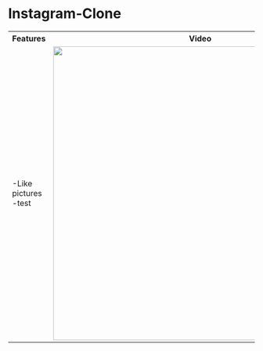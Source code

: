 # Instagram-Clone

<table width="100%">
  <tr>
    <th>Features</th>
    <th>Video</th>
  </tr>
  <tr>
    <td width="50%">-Like pictures<br>-test</td>
    <td width="50%"><img src="https://github.com/GiuseppeLobello/Instagram-Clone/blob/main/instagram%20clone.gif" height="600"/></td>
  </tr>
</table>
